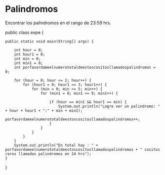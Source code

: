 # Palindromos
Encontrar los palindromos en el rango de 23:59 hrs.



public class expe {

    public static void main(String[] args) {

        int hour = 0;
        int hour1 = 0;
        int min = 0;
        int min1 = 0;
        int porfavordameelnumerototaldeestoscositosllamadospalindromos = 0;

        for (hour = 0; hour <= 2; hour++) {
            for (hour1 = 0; hour1 <= 3; hour1++) {
                for (min = 0; min <= 5; min++) {
                    for (min1 = 0; min1 <= 9; min1++) {

                        if (hour == min1 && hour1 == min) {
                            System.out.println("Logre ver un palindromo: " + hour + hour1 + ":" + min + min1);
                            porfavordameelnumerototaldeestoscositosllamadospalindromos++;
                        }
                    }
                }
            }
        }
        System.out.println("En total hay : " + porfavordameelnumerototaldeestoscositosllamadospalindromos + " cositos raros llamados palindromos en 24 hrs");
    }
}
